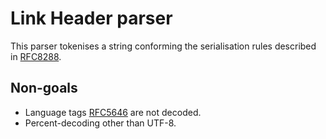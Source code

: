 # Link Header parser

This parser tokenises a string conforming the serialisation rules described in
[RFC8288](https://tools.ietf.org/html/rfc8288).


## Non-goals

* Language tags [RFC5646](https://tools.ietf.org/html/rfc5646) are not decoded.
* Percent-decoding other than UTF-8.
